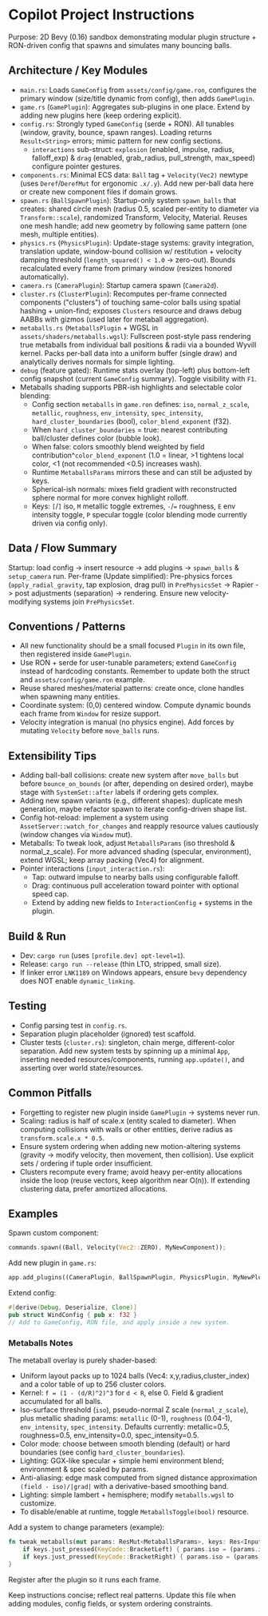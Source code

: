 # Copilot Project Instructions

Purpose: 2D Bevy (0.16) sandbox demonstrating modular plugin structure + RON-driven config that spawns and simulates many bouncing balls.

## Architecture / Key Modules
- `main.rs`: Loads `GameConfig` from `assets/config/game.ron`, configures the primary window (size/title dynamic from config), then adds `GamePlugin`.
- `game.rs` (`GamePlugin`): Aggregates sub-plugins in one place. Extend by adding new plugins here (keep ordering explicit).
- `config.rs`: Strongly typed `GameConfig` (serde + RON). All tunables (window, gravity, bounce, spawn ranges). Loading returns `Result<String>` errors; mimic pattern for new config sections.
	* `interactions` sub-struct: `explosion` (enabled, impulse, radius, falloff_exp) & `drag` (enabled, grab_radius, pull_strength, max_speed) configure pointer gestures.
- `components.rs`: Minimal ECS data: `Ball` tag + `Velocity(Vec2)` newtype (uses `Deref`/`DerefMut` for ergonomic `.x/.y`). Add new per-ball data here or create new component files if domain grows.
- `spawn.rs` (`BallSpawnPlugin`): Startup-only system `spawn_balls` that creates: shared circle mesh (radius 0.5, scaled per-entity to diameter via `Transform::scale`), randomized Transform, Velocity, Material. Reuses one mesh handle; add new geometry by following same pattern (one mesh, multiple entities).
- `physics.rs` (`PhysicsPlugin`): Update-stage systems: gravity integration, translation update, window-bound collision w/ restitution + velocity damping threshold (`length_squared() < 1.0` -> zero-out). Bounds recalculated every frame from primary window (resizes honored automatically).
- `camera.rs` (`CameraPlugin`): Startup camera spawn (`Camera2d`).
- `cluster.rs` (`ClusterPlugin`): Recomputes per-frame connected components ("clusters") of touching same-color balls using spatial hashing + union-find; exposes `Clusters` resource and draws debug AABBs with gizmos (used later for metaball aggregation).
 - `metaballs.rs` (`MetaballsPlugin` + WGSL in `assets/shaders/metaballs.wgsl`): Fullscreen post-style pass rendering true metaballs from individual ball positions & radii via a bounded Wyvill kernel. Packs per-ball data into a uniform buffer (single draw) and analytically derives normals for simple lighting.
 - `debug` (feature gated): Runtime stats overlay (top-left) plus bottom-left config snapshot (current `GameConfig` summary). Toggle visibility with `F1`.
 - Metaballs shading supports PBR-ish highlights and selectable color blending:
 	 * Config section `metaballs` in `game.ron` defines: `iso`, `normal_z_scale`, `metallic`, `roughness`, `env_intensity`, `spec_intensity`, `hard_cluster_boundaries` (bool), `color_blend_exponent` (f32).
 	 * When `hard_cluster_boundaries` = true: nearest contributing ball/cluster defines color (bubble look).
 	 * When false: colors smoothly blend weighted by field contribution^`color_blend_exponent` (1.0 = linear, >1 tightens local color, <1 (not recommended <0.5) increases wash).
 	 * Runtime `MetaballsParams` mirrors these and can still be adjusted by keys.
 	 * Spherical-ish normals: mixes field gradient with reconstructed sphere normal for more convex highlight rolloff.
 	 * Keys: `[`/`]` iso, `M` metallic toggle extremes, `-`/`=` roughness, `E` env intensity toggle, `P` specular toggle (color blending mode currently driven via config only).

## Data / Flow Summary
Startup: load config -> insert resource -> add plugins -> `spawn_balls` & `setup_camera` run.
Per-frame (Update simplified): Pre-physics forces (`apply_radial_gravity`, tap explosion, drag pull) in `PrePhysicsSet` -> Rapier -> post adjustments (separation) -> rendering. Ensure new velocity-modifying systems join `PrePhysicsSet`.

## Conventions / Patterns
- All new functionality should be a small focused `Plugin` in its own file, then registered inside `GamePlugin`.
- Use RON + serde for user-tunable parameters; extend `GameConfig` instead of hardcoding constants. Remember to update both the struct and `assets/config/game.ron` example.
- Reuse shared meshes/material patterns: create once, clone handles when spawning many entities.
- Coordinate system: (0,0) centered window. Compute dynamic bounds each frame from `Window` for resize support.
- Velocity integration is manual (no physics engine). Add forces by mutating `Velocity` before `move_balls` runs.

## Extensibility Tips
- Adding ball-ball collisions: create new system after `move_balls` but before `bounce_on_bounds` (or after, depending on desired order), maybe stage with `SystemSet::after` labels if ordering gets complex.
- Adding new spawn variants (e.g., different shapes): duplicate mesh generation, maybe refactor spawn to iterate config-driven shape list.
- Config hot-reload: implement a system using `AssetServer::watch_for_changes` and reapply resource values cautiously (window changes via `Window` mut).
 - Metaballs: To tweak look, adjust `MetaballsParams` (iso threshold & normal_z_scale). For more advanced shading (specular, environment), extend WGSL; keep array packing (Vec4) for alignment.
 - Pointer interactions (`input_interaction.rs`):
	 * Tap: outward impulse to nearby balls using configurable falloff.
	 * Drag: continuous pull acceleration toward pointer with optional speed cap.
	 * Extend by adding new fields to `InteractionConfig` + systems in the plugin.

## Build & Run
- Dev: `cargo run` (uses `[profile.dev] opt-level=1`).
- Release: `cargo run --release` (thin LTO, stripped, small size).
- If linker error `LNK1189` on Windows appears, ensure `bevy` dependency does NOT enable `dynamic_linking`.

## Testing
- Config parsing test in `config.rs`.
- Separation plugin placeholder (ignored) test scaffold.
- Cluster tests (`cluster.rs`): singleton, chain merge, different-color separation.
Add new system tests by spinning up a minimal `App`, inserting needed resources/components, running `app.update()`, and asserting over world state/resources.

## Common Pitfalls
- Forgetting to register new plugin inside `GamePlugin` -> systems never run.
- Scaling: radius is half of scale.x (entity scaled to diameter). When computing collisions with walls or other entities, derive radius as `transform.scale.x * 0.5`.
- Ensure system ordering when adding new motion-altering systems (gravity -> modify velocity, then movement, then collision). Use explicit sets / ordering if tuple order insufficient.
- Clusters recompute every frame; avoid heavy per-entity allocations inside the loop (reuse vectors, keep algorithm near O(n)). If extending clustering data, prefer amortized allocations.

## Examples
Spawn custom component:
```rust
commands.spawn((Ball, Velocity(Vec2::ZERO), MyNewComponent));
```
Add new plugin in `game.rs`:
```rust
app.add_plugins((CameraPlugin, BallSpawnPlugin, PhysicsPlugin, MyNewPlugin));
```
Extend config:
```rust
#[derive(Debug, Deserialize, Clone)]
pub struct WindConfig { pub x: f32 }
// Add to GameConfig, RON file, and apply inside a new system.
```

### Metaballs Notes
The metaball overlay is purely shader-based:
* Uniform layout packs up to 1024 balls (Vec4: x,y,radius,cluster_index) and a color table of up to 256 cluster colors.
* Kernel: `f = (1 - (d/R)^2)^3` for `d < R`, else 0. Field & gradient accumulated for all balls.
* Iso-surface threshold (`iso`), pseudo-normal Z scale (`normal_z_scale`), plus metallic shading params: `metallic` (0-1), `roughness` (0.04-1), `env_intensity`, `spec_intensity`. Defaults currently: metallic=0.5, roughness=0.5, env_intensity=0.0, spec_intensity=0.5.
* Color mode: choose between smooth blending (default) or hard boundaries (see config `hard_cluster_boundaries`).
* Lighting: GGX-like specular + simple hemi environment blend; environment & spec scaled by params.
* Anti-aliasing: edge mask computed from signed distance approximation `(field - iso)/|grad|` with a derivative-based smoothing band.
* Lighting: simple lambert + hemisphere; modify `metaballs.wgsl` to customize.
* To disable/enable at runtime, toggle `MetaballsToggle(bool)` resource.

Add a system to change parameters (example):
```rust
fn tweak_metaballs(mut params: ResMut<MetaballsParams>, keys: Res<Input<KeyCode>>) {
	if keys.just_pressed(KeyCode::BracketLeft) { params.iso = (params.iso - 0.05).max(0.2); }
	if keys.just_pressed(KeyCode::BracketRight) { params.iso = (params.iso + 0.05).min(1.5); }
}
```
Register after the plugin so it runs each frame.


Keep instructions concise; reflect real patterns. Update this file when adding modules, config fields, or system ordering constraints.
